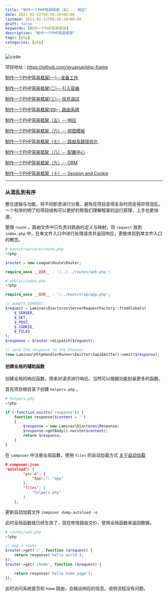 ```yaml
---
title: "制作一个PHP简易框架（五）-- 响应"
date: 2021-02-22T08:56:18+08:00
lastmod: 2021-02-22T08:56:18+08:00
draft: false
keywords: [制作一个PHP简易框架]
description: "制作一个PHP简易框架"
tags: [php]
categories: [php]
---
```


![code](https://images.pexels.com/photos/1342460/pexels-photo-1342460.jpeg?auto=compress&cs=tinysrgb&dpr=2&w=500)

项目地址：https://github.com/ayuayue/php-frame

[制作一个PHP简易框架(一)--准备工作](https://www.caoayu.xyz/post/php-frame01)

[制作一个PHP简易框架(二)-- 引入容器](https://www.caoayu.xyz/post/php-frame02)

[制作一个PHP简易框架(三)-- 信息调试](https://www.caoayu.xyz/post/php-frame03)

[制作一个PHP简易框架(四)-- 路由系统](https://www.caoayu.xyz/post/php-frame04)

[制作一个PHP简易框架（五）-- 响应](https://www.caoayu.xyz/post/php-frame05)

[制作一个PHP简易框架（六）-- 视图模板](https://www.caoayu.xyz/post/php-frame06)

[制作一个PHP简易框架（七）-- 路由及路径优化](https://www.caoayu.xyz/post/php-frame07)

[制作一个PHP简易框架（八）-- 配置中心](https://www.caoayu.xyz/post/php-frame08)

[制作一个PHP简易框架（九）-- ORM](https://www.caoayu.xyz/post/php-frame09)

[制作一个PHP简易框架（十）-- Session and Cookie](https://www.caoayu.xyz/post/php-frame10)

----

### 从混乱到有序

整合逻辑与功能，将不同职责进行分离，避免在项目变得复杂时而变得异常混乱。一个有序的明了的项目结构可以更好的帮我们理解框架的运行原理，上手也更快速。

整理 `route` ，路由文件中只负责对路由的定义与映射，将 `request` 放到 `index.php` 中，在单文件入口中进行处理请求并返回响应，更能体现到单文件入口的概念。

```php
# bootstrap/core/route.php
<?php

$router = new League\Route\Router;

require_once __DIR__ . '/../../routes/web.php';

```

```php
# public/index.php
<?php

require_once __DIR__ . '/../bootstrap/app.php';

// dump($_SERVER);
$request = Laminas\Diactoros\ServerRequestFactory::fromGlobals(
    $_SERVER,
    $_GET,
    $_POST,
    $_COOKIE,
    $_FILES
);
$response = $router->dispatch($request);

// send the response to the browser
(new Laminas\HttpHandlerRunner\Emitter\SapiEmitter)->emit($response);
```

#### 创建全局的辅助函数

创建全局的响应函数，用来对请求进行响应。当然可以根据功能封装更多的函数。

首先项目根目录下创建 `helpers.php` 。

```php
# helpers.php
<?php

if (!function_exists('response')) {
    function response($content = '')
    {
        $response = new Laminas\Diactoros\Response;
        $response->getBody()->write($content);
        return $response;
    }
}
```

在 `composer` 中注册全局函数，使用 `files` 的自动加载方式 [关于自动加载](https://www.caoayu.xyz/post/composer-other-autoload)

```json
# composer.json
"autoload": {
        "psr-4": {
            "App\\": "app"
        },
        "files": [
            "helpers.php"
        ]
    },
```

更新自动加载文件 `composer dump-autoload -o`

此时全局函数就已经生效了，现在修改路由文价，使用全局函数来返回数据。

```php
# routes/web.php
<?php

// map a route
$router->get('/', function ($request) {
    return response('hello world');
});
$router->get('/home', function ($request) {

    return response('hello home page');
});

```

此时访问系统首页和 `home` 路由，会输出响应的信息。说明流程没有问题。

